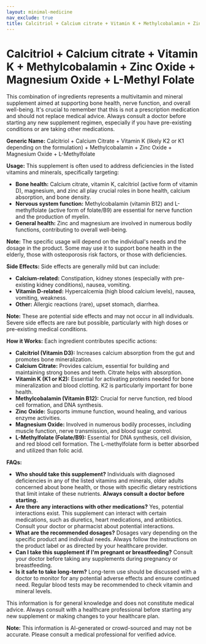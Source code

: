 ```yaml
---
layout: minimal-medicine
nav_exclude: true
title: Calcitriol + Calcium citrate + Vitamin K + Methylcobalamin + Zinc Oxide + Magnesium Oxide + L-Methyl Folate
---
```


# Calcitriol + Calcium citrate + Vitamin K + Methylcobalamin + Zinc Oxide + Magnesium Oxide + L-Methyl Folate

This combination of ingredients represents a multivitamin and mineral supplement aimed at supporting bone health, nerve function, and overall well-being.  It's crucial to remember that this is not a prescription medication and should not replace medical advice. Always consult a doctor before starting any new supplement regimen, especially if you have pre-existing conditions or are taking other medications.


**Generic Name:**  Calcitriol + Calcium Citrate + Vitamin K (likely K2 or K1 depending on the formulation) + Methylcobalamin + Zinc Oxide + Magnesium Oxide + L-Methylfolate


**Usage:** This supplement is often used to address deficiencies in the listed vitamins and minerals, specifically targeting:

* **Bone health:** Calcium citrate, vitamin K, calcitriol (active form of vitamin D), magnesium, and zinc all play crucial roles in bone health, calcium absorption, and bone density.
* **Nervous system function:** Methylcobalamin (vitamin B12) and L-methylfolate (active form of folate/B9) are essential for nerve function and the production of myelin.
* **General health:** Zinc and magnesium are involved in numerous bodily functions, contributing to overall well-being.

**Note:**  The specific usage will depend on the individual's needs and the dosage in the product.  Some may use it to support bone health in the elderly, those with osteoporosis risk factors, or those with deficiencies.


**Side Effects:**  Side effects are generally mild but can include:

* **Calcium-related:** Constipation, kidney stones (especially with pre-existing kidney conditions), nausea, vomiting.
* **Vitamin D-related:**  Hypercalcemia (high blood calcium levels), nausea, vomiting, weakness.
* **Other:**  Allergic reactions (rare), upset stomach, diarrhea.

**Note:**  These are potential side effects and may not occur in all individuals. Severe side effects are rare but possible, particularly with high doses or pre-existing medical conditions.


**How it Works:** Each ingredient contributes specific actions:

* **Calcitriol (Vitamin D3):**  Increases calcium absorption from the gut and promotes bone mineralization.
* **Calcium Citrate:**  Provides calcium, essential for building and maintaining strong bones and teeth.  Citrate helps with absorption.
* **Vitamin K (K1 or K2):**  Essential for activating proteins needed for bone mineralization and blood clotting. K2 is particularly important for bone health.
* **Methylcobalamin (Vitamin B12):**  Crucial for nerve function, red blood cell formation, and DNA synthesis.
* **Zinc Oxide:**  Supports immune function, wound healing, and various enzyme activities.
* **Magnesium Oxide:**  Involved in numerous bodily processes, including muscle function, nerve transmission, and blood sugar control.
* **L-Methylfolate (Folate/B9):**  Essential for DNA synthesis, cell division, and red blood cell formation. The L-methylfolate form is better absorbed and utilized than folic acid.


**FAQs:**

* **Who should take this supplement?** Individuals with diagnosed deficiencies in any of the listed vitamins and minerals, older adults concerned about bone health, or those with specific dietary restrictions that limit intake of these nutrients.  **Always consult a doctor before starting.**
* **Are there any interactions with other medications?** Yes, potential interactions exist.  This supplement can interact with certain medications, such as diuretics, heart medications, and antibiotics.  Consult your doctor or pharmacist about potential interactions.
* **What are the recommended dosages?**  Dosages vary depending on the specific product and individual needs.  Always follow the instructions on the product label or as directed by your healthcare provider.
* **Can I take this supplement if I'm pregnant or breastfeeding?**  Consult your doctor before taking any supplements during pregnancy or breastfeeding.
* **Is it safe to take long-term?** Long-term use should be discussed with a doctor to monitor for any potential adverse effects and ensure continued need.  Regular blood tests may be recommended to check vitamin and mineral levels.


This information is for general knowledge and does not constitute medical advice.  Always consult with a healthcare professional before starting any new supplement or making changes to your healthcare plan.


**Note:** This information is AI-generated or crowd-sourced and may not be accurate. Please consult a medical professional for verified advice.